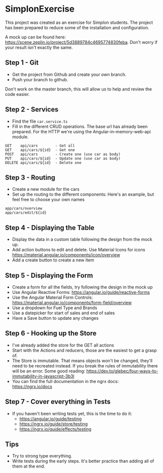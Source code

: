# SimplonExercise

This project was created as an exercise for Simplon students. The project has been prepared to reduce some of the installation and configuration.

A mock up can be found here: https://scene.zeplin.io/project/5d3889784c4695774830feba. Don't worry if your result isn't exactly the same.

## Step 1 - Git

* Get the project from Github and create your own branch. 
* Push your branch to github.

Don't work on the master branch, this will allow us to help and review the code easier.

## Step 2 - Services

* Find the file `car.service.ts`
* Fill in the different CRUD operations. The base url has already been prepared. For the HTTP we're using the Angular-in-memory-web-api module.

```
GET    api/cars        - Get all
GET    api/cars/${id}  - Get one
POST   api/cars        - Create one (use car as body)
PUT    api/cars/${id}  - Update one (use car as body)
DELETE api/cars/${id}  - Delete one
```

## Step 3 - Routing

* Create a new module for the cars
* Set up the routing to the different components: Here's an example, but feel free to choose your own names

```
app/cars/overview
app/cars/edit/${id}
```

## Step 4 - Displaying the Table

* Display the data in a custom table following the design from the mock up.
* Add action buttons to edit and delete. Use Material Icons for icons https://material.angular.io/components/icon/overview
* Add a create button to create a new item

## Step 5 - Displaying the Form

* Create a form for all the fields, try following the design in the mock up
* Use Angular Reactive Forms: https://angular.io/guide/reactive-forms
* Use the Angular Material Form Controls: https://material.angular.io/components/form-field/overview
* Use a dropdown for Fuel Type and Brands
* Use a datepicker for start of sales and end of sales
* Have a Save button to update any changes

## Step 6 - Hooking up the Store
* I've already added the store for the GET all actions
* Start with the Actions and reducers, those are the easiest to get a grasp of.
* The Store is immutable. That means objects won't be changed, they'll need to be recreated instead. If you break the rules of immutability there will be an error. Some good reading: https://dev.to/glebec/four-ways-to-immutability-in-javascript-3b3l
* You can find the full documentation in the ngrx docs: https://ngrx.io/docs

## Step 7 - Cover everything in Tests
* If you haven't been writing tests yet, this is the time to do it:
  * https://angular.io/guide/testing
  * https://ngrx.io/guide/store/testing
  * https://ngrx.io/guide/effects/testing

## Tips
* Try to strong type everything.
* Write tests during the early steps. It's better practice than adding all of them at the end.
